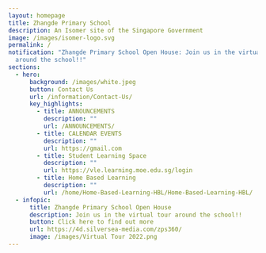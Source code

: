 ```yaml
---
layout: homepage
title: Zhangde Primary School
description: An Isomer site of the Singapore Government
image: /images/isomer-logo.svg
permalink: /
notification: "Zhangde Primary School Open House: Join us in the virtual tour
  around the school!!"
sections:
  - hero:
      background: /images/white.jpeg
      button: Contact Us
      url: /information/Contact-Us/
      key_highlights:
        - title: ANNOUNCEMENTS
          description: ""
          url: /ANNOUNCEMENTS/
        - title: CALENDAR EVENTS
          description: ""
          url: https://gmail.com
        - title: Student Learning Space
          description: ""
          url: https://vle.learning.moe.edu.sg/login
        - title: Home Based Learning
          description: ""
          url: /home/Home-Based-Learning-HBL/Home-Based-Learning-HBL/
  - infopic:
      title: Zhangde Primary School Open House
      description: Join us in the virtual tour around the school!!
      button: Click here to find out more
      url: https://4d.silversea-media.com/zps360/
      image: /images/Virtual Tour 2022.png
---
```

